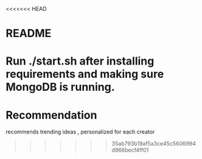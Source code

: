 <<<<<<< HEAD
# README
Run ./start.sh after installing requirements and making sure MongoDB is running.
=======
# Recommendation
recommends trending ideas , personalized for each creator
>>>>>>> 35ab793b19af5a3ce45c5606994d966becf4ff01
